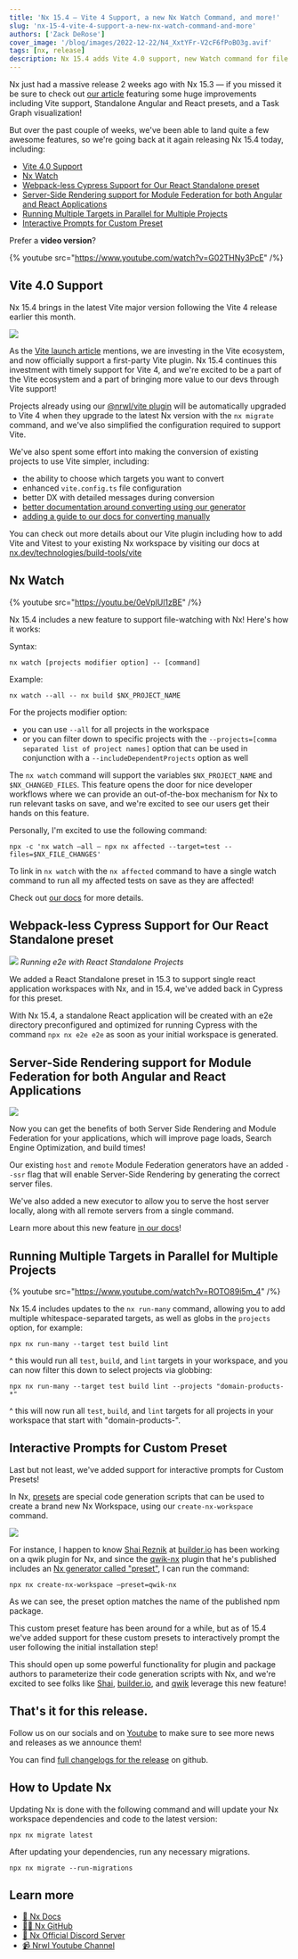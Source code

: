 ```yaml
---
title: 'Nx 15.4 — Vite 4 Support, a new Nx Watch Command, and more!'
slug: 'nx-15-4-vite-4-support-a-new-nx-watch-command-and-more'
authors: ['Zack DeRose']
cover_image: '/blog/images/2022-12-22/N4_XxtYFr-V2cF6fPoBO3g.avif'
tags: [nx, release]
description: Nx 15.4 adds Vite 4.0 support, new Watch command for file watching, webpack-less Cypress support, SSR for Module Federation, and parallel target execution improvements.
---
```


Nx just had a massive release 2 weeks ago with Nx 15.3 — if you missed it be sure to check out [our article](/blog/nx-15-3-standalone-projects-vite-task-graph-and-more) featuring some huge improvements including Vite support, Standalone Angular and React presets, and a Task Graph visualization!

But over the past couple of weeks, we've been able to land quite a few awesome features, so we're going back at it again releasing Nx 15.4 today, including:

- [Vite 4.0 Support](#vite-40-support)
- [Nx Watch](#nx-watch)
- [Webpack-less Cypress Support for Our React Standalone preset](#webpackless-cypress-support-for-our-react-standalone-preset)
- [Server-Side Rendering support for Module Federation for both Angular and React Applications](#serverside-rendering-support-for-module-federation-for-both-angular-and-react-applications)
- [Running Multiple Targets in Parallel for Multiple Projects](#running-multiple-targets-in-parallel-for-multiple-projects)
- [Interactive Prompts for Custom Preset](#interactive-prompts-for-custom-preset)

Prefer a **video version**?

{% youtube src="https://www.youtube.com/watch?v=G02THNy3PcE" /%}

## Vite 4.0 Support

Nx 15.4 brings in the latest Vite major version following the Vite 4 release earlier this month.

![](/blog/images/2022-12-22/w-TkOJGLJpif48RN.avif)

As the [Vite launch article](https://vitejs.dev/blog/announcing-vite4.html) mentions, we are investing in the Vite ecosystem, and now officially support a first-party Vite plugin. Nx 15.4 continues this investment with timely support for Vite 4, and we're excited to be a part of the Vite ecosystem and a part of bringing more value to our devs through Vite support!

Projects already using our [@nrwl/vite plugin](/technologies/build-tools/vite/api) will be automatically upgraded to Vite 4 when they upgrade to the latest Nx version with the `nx migrate` command, and we've also simplified the configuration required to support Vite.

We've also spent some effort into making the conversion of existing projects to use Vite simpler, including:

- the ability to choose which targets you want to convert
- enhanced `vite.config.ts` file configuration
- better DX with detailed messages during conversion
- [better documentation around converting using our generator](/technologies/build-tools/vite/api/generators/configuration)
- [adding a guide to our docs for converting manually](/technologies/build-tools/vite/recipes/configure-vite)

You can check out more details about our Vite plugin including how to add Vite and Vitest to your existing Nx workspace by visiting our docs at [nx.dev/technologies/build-tools/vite](/technologies/build-tools/vite/api)

## Nx Watch

{% youtube src="https://youtu.be/0eVplUl1zBE" /%}

Nx 15.4 includes a new feature to support file-watching with Nx! Here's how it works:

Syntax:

```shell
nx watch [projects modifier option] -- [command]
```

Example:

```shell
nx watch --all -- nx build $NX_PROJECT_NAME
```

For the projects modifier option:

- you can use `--all` for all projects in the workspace
- or you can filter down to specific projects with the `--projects=[comma separated list of project names]` option that can be used in conjunction with a `--includeDependentProjects` option as well

The `nx watch` command will support the variables `$NX_PROJECT_NAME` and `$NX_CHANGED_FILES`. This feature opens the door for nice developer workflows where we can provide an out-of-the-box mechanism for Nx to run relevant tasks on save, and we're excited to see our users get their hands on this feature.

Personally, I'm excited to use the following command:

```shell
npx -c 'nx watch –all – npx nx affected --target=test --files=$NX_FILE_CHANGES'
```

To link in `nx watch` with the `nx affected` command to have a single watch command to run all my affected tests on save as they are affected!

Check out [our docs](/recipes/running-tasks/workspace-watching) for more details.

## Webpack-less Cypress Support for Our React Standalone preset

![](/blog/images/2022-12-22/wF2QV3h_G5ZjBfLK.avif)
_Running e2e with React Standalone Projects_

We added a React Standalone preset in 15.3 to support single react application workspaces with Nx, and in 15.4, we've added back in Cypress for this preset.

With Nx 15.4, a standalone React application will be created with an e2e directory preconfigured and optimized for running Cypress with the command `npx nx e2e e2e` as soon as your initial workspace is generated.

## Server-Side Rendering support for Module Federation for both Angular and React Applications

![](/blog/images/2022-12-22/3pXE3lHOtndkH8jO.avif)

Now you can get the benefits of both Server Side Rendering and Module Federation for your applications, which will improve page loads, Search Engine Optimization, and build times!

Our existing `host` and `remote` Module Federation generators have an added `--ssr` flag that will enable Server-Side Rendering by generating the correct server files.

We've also added a new executor to allow you to serve the host server locally, along with all remote servers from a single command.

Learn more about this new feature [in our docs](/technologies/react/recipes/module-federation-with-ssr)!

## Running Multiple Targets in Parallel for Multiple Projects

{% youtube src="https://www.youtube.com/watch?v=ROTO89i5m_4" /%}

Nx 15.4 includes updates to the `nx run-many` command, allowing you to add multiple whitespace-separated targets, as well as globs in the `projects` option, for example:

```shell
npx nx run-many --target test build lint
```

^ this would run all `test`, `build`, and `lint` targets in your workspace, and you can now filter this down to select projects via globbing:

```shell
npx nx run-many --target test build lint --projects "domain-products-*"
```

^ this will now run all `test`, `build`, and `lint` targets for all projects in your workspace that start with "domain-products-".

## Interactive Prompts for Custom Preset

Last but not least, we've added support for interactive prompts for Custom Presets!

In Nx, [presets](/extending-nx/recipes/create-preset#create-a-custom-plugin-preset) are special code generation scripts that can be used to create a brand new Nx Workspace, using our `create-nx-workspace` command.

![](/blog/images/2022-12-22/d4gI6k61RAEU_XfF.avif)

For instance, I happen to know [Shai Reznik](https://twitter.com/shai_reznik) at [builder.io](https://builder.io/) has been working on a qwik plugin for Nx, and since the [qwik-nx](https://www.npmjs.com/package/qwik-nx) plugin that he's published includes an [Nx generator called "preset"](https://github.com/qwikifiers/qwik-nx/blob/main/packages/qwik-nx/generators.json#L33), I can run the command:

```shell
npx nx create-nx-workspace –preset=qwik-nx
```

As we can see, the preset option matches the name of the published npm package.

This custom preset feature has been around for a while, but as of 15.4 we've added support for these custom presets to interactively prompt the user following the initial installation step!

This should open up some powerful functionality for plugin and package authors to parameterize their code generation scripts with Nx, and we're excited to see folks like [Shai](https://twitter.com/shai_reznik), [builder.io](https://builder.io/), and [qwik](https://qwik.builder.io/) leverage this new feature!

## That's it for this release.

Follow us on our socials and on [Youtube](https://www.youtube.com/channel/UCF8luR7ORJTCwSNA9yZksCw) to make sure to see more news and releases as we announce them!

You can find [full changelogs for the release](https://github.com/nrwl/nx/releases/tag/15.4.0) on github.

## How to Update Nx

Updating Nx is done with the following command and will update your Nx workspace dependencies and code to the latest version:

```shell
npx nx migrate latest
```

After updating your dependencies, run any necessary migrations.

```shell
npx nx migrate --run-migrations
```

## Learn more

- [🧠 Nx Docs](/getting-started/intro)
- [👩‍💻 Nx GitHub](https://github.com/nrwl/nx)
- [💬 Nx Official Discord Server](https://go.nx.dev/community)
- [📹 Nrwl Youtube Channel](https://www.youtube.com/@nxdevtools)
